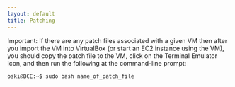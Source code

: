 ```yaml
---
layout: default
title: Patching
---
```


Important: If there are any patch files associated with a given VM then after you import the VM into VirtualBox (or start an EC2 instance using the VM), you should copy the patch file to the VM, click on the Terminal Emulator icon, and then run the following at the command-line prompt:

    oski@BCE:~$ sudo bash name_of_patch_file

